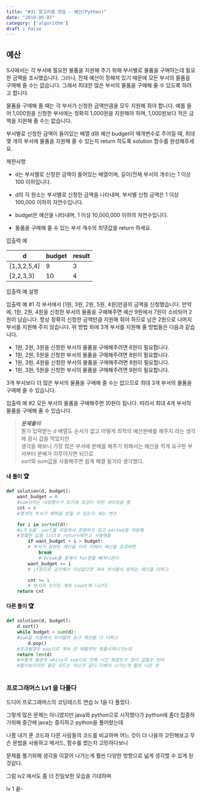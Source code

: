 ```yaml
---
title: "#31 알고리즘 연습 - 예산(Python)"
date: "2019-05-07"
category: ['algorithm']
draft : False
---
```


## 예산


S사에서는 각 부서에 필요한 물품을 지원해 주기 위해 부서별로 물품을 구매하는데 필요한 금액을 조사했습니다. 
그러나, 전체 예산이 정해져 있기 때문에 모든 부서의 물품을 구매해 줄 수는 없습니다. 
그래서 최대한 많은 부서의 물품을 구매해 줄 수 있도록 하려고 합니다.

물품을 구매해 줄 때는 각 부서가 신청한 금액만큼을 모두 지원해 줘야 합니다. 
예를 들어 1,000원을 신청한 부서에는 정확히 1,000원을 지원해야 하며, 
1,000원보다 적은 금액을 지원해 줄 수는 없습니다.

 
부서별로 신청한 금액이 들어있는 배열 d와 예산 budget이 매개변수로 주어질 때, 
최대 몇 개의 부서에 물품을 지원해 줄 수 있는지 return 하도록 solution 함수를 완성해주세요.


제한사항

* d는 부서별로 신청한 금액이 들어있는 배열이며, 길이(전체 부서의 개수)는 1 이상 100 이하입니다.

* d의 각 원소는 부서별로 신청한 금액을 나타내며, 부서별 신청 금액은 1 이상 100,000 이하의 자연수입니다.
* budget은 예산을 나타내며, 1 이상 10,000,000 이하의 자연수입니다.
* 물품을 구매해 줄 수 있는 부서 개수의 최댓값을 return 하세요.


입출력 예

|d	|budget|	result|
|-|-|-|
|[1,3,2,5,4]|	9|	3|
|[2,2,3,3]|	10|	4|


입출력 예 설명

입출력 예 #1
각 부서에서 [1원, 3원, 2원, 5원, 4원]만큼의 금액을 신청했습니다. 만약에, 1원, 2원, 4원을 신청한 부서의 물품을 구매해주면 
예산 9원에서 7원이 소비되어 2원이 남습니다. 
항상 정확히 신청한 금액만큼 지원해 줘야 하므로 남은 2원으로 나머지 부서를 지원해 주지 않습니다. 
위 방법 외에 3개 부서를 지원해 줄 방법들은 다음과 같습니다.

* 1원, 2원, 3원을 신청한 부서의 물품을 구매해주려면 6원이 필요합니다.
* 1원, 2원, 5원을 신청한 부서의 물품을 구매해주려면 8원이 필요합니다.
* 1원, 3원, 4원을 신청한 부서의 물품을 구매해주려면 8원이 필요합니다.
* 1원, 3원, 5원을 신청한 부서의 물품을 구매해주려면 9원이 필요합니다.

 3개 부서보다 더 많은 부서의 물품을 구매해 줄 수는 없으므로 최대 3개 부서의 물품을 구매해 줄 수 있습니다.


입출력 예 #2
모든 부서의 물품을 구매해주면 10원이 됩니다. 따라서 최대 4개 부서의 물품을 구매해 줄 수 있습니다.



>__*문제풀이*__   
뭔가 입력받는 d 배열도 순서가 없고 어떻게 최적의 예산분배를 해주지 라는 생각에 잠시 겁을 먹었지만   
생각을 해보니 가장 많은 부서에 분배를 해주기 위해서는 예산을 적게 요구한 부서부터 분배가 이루어지면 되므로   
sort와 sum값을 사용해주면 쉽게 해결 될거라 생각했다.



#### 내 풀이 🏆
```python
def solution(d, budget):
    want_budget = 0              
    #sum이라는 내장함수가 있기에 조금더 이런 네이밍을 함
    cnt = 0                      
    #몇개의 부서가 혜택을 받을 수 있는지 세는 변수

    for i in sorted(d):          
    #i가 b를 .sort를 이용해서 정렬하지 않고 sorted를 이용해
    #정렬한 값을 list로 return해주고 사용해줌
        if want_budget + i > budget:       
        # 부서가 원하는 예산을 미리 더해서 예산을 초과하면
            break                          
            # break를 통해서 for문을 빠져나온다
        want_budget += i                   
        # if문으로 검사해서 이상없으면 계속 부서들이 원하는 예산을 더하고

        cnt += 1                           
        # 부서의 숫자도 계속 count해 나간다.
    return cnt                             

```


#### 다른 풀이 🏆
```python
def solution(d, budget):
    d.sort()
    while budget < sum(d):     
    #sum을 이용해서 부서들의 요구 예산을 다 더하고 
        d.pop()                
    #초과될경우 pop으로 계속 큰 애들부터 퇴출시켜나가는데
    return len(d)               
    #이렇게 될경우 while과 sum으로 인해 시간 복잡도가 많이 걸릴수 잇어
    #짧아보이지만 좋은 코드는 아닌것 같다.더해서 나가는게 훨씬 나은 듯
                                
```

### 프로그래머스 Lv1 을 다풀다

드디어 프로그래머스의 코딩테스트 연습 lv 1을 다 풀었다.

그렇게 많은 문제는 아니였지만 java와 python으로 시작했다가 python에 좀더 집중하기위해 중간에 java는 중지하고 python을 풀어왔는데

나름 내가 푼 코드와 다른 사람들의 코드를 비교하며 어느 것이 더 나을까 고민해보고
무슨 문법을 사용하고 메서드, 함수를 썼는지 고민하다보니

문제를 풀기위해 생각을 이끌어 나가는게 훨씬 다양한 방향으로 넓게 생각할 수 있게 된것같다.

그럼 lv2 에서도 좀 더 진일보한 모습을 기대하며 

lv 1 끝- 